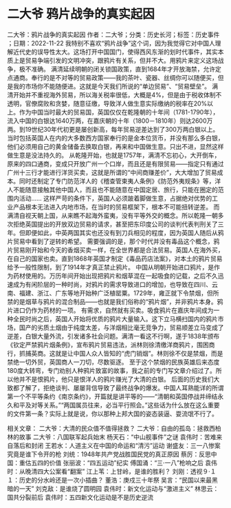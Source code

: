 # 二大爷  鸦片战争的真实起因

二大爷：鸦片战争的真实起因
作者：二大爷；分类：历史长河；标签：历史事件 ；日期：2022-11-22
我特别不喜欢“鸦片战争”这个词，因为我觉得它对中国人理解近代史的误导性太大。这场打开中国国门，使得西风东渐的划时代事件，其实本质上是贸易争端引发的文明冲突，跟鸦片有关系，但并不大。用鸦片来定义这场战争，极不准确。
满清延续明朝的闭关锁国政策，直到1684年才开放海禁，允许定点通商。奉行的是不对等的贸易政策——我的茶叶、瓷器、丝绸你可以随便买，但是我的市场你不能随便进。这就是今天我们所说的“单边贸易”、“贸易壁垒”。
满清开始并不重视海外贸易，所以海关税率很低，大概是4%，但是由于税收体制不透明，官僚腐败和贪婪，随意征缴，导致洋人做生意实际缴纳的税率在20%以上。作为中国当时最大的贸易国，英国仅仅在乾隆朝的十年间（1781-1790年），流入中国的白银达1640万两，在嘉庆朝的十年（1800－1810年）则达2600万两。到19世纪30年代初更是屡创新高，每年贸易逆差达到了300万两白银以上。
当时包括英国人在内的大多数西方国家奉行的是金本位货币，并没有那么多白银，他们必须用自己的黄金储备去换取白银，再来和中国做生意。只出不进，显然这样做生意是没法持久的。
从乾隆开始，也就是1757年，满清不忘初心，大开倒车，原来的四口通商，变成只开放广州一个口岸，而且还是有限贸易——指定只有通过广州十三行才能进行洋货买卖，这就是所谓的“中间商赚差价”，大大增加了贸易成本。同时还制定了专门防范洋人的《稽查管束夷人条例》《防范外夷规条》等，洋人不能随意接触其他中国人，而且也不能随意在中国定居、旅行，只能在圈定的范围内活动……
这样严苛的条件下，英国人必须跛着脚做生意，占据绝对优势的工业产品根本无法进入内地市场，在当时的贸易框架下，根本不可能扭转逆差。
而满清自视天朝上国，从来瞧不起海外蛮夷，没有平等外交的概念。所以乾隆一朝多次拒绝英国提出的开放双边贸易的请求，甚至把东印度公司的谈判代表判刑关了三年。但即便如此，中英两国其实也还没有到刀兵相见的程度，因为英国人随后从鸦片贸易中看到了逆转的希望。
需要强调的是，那个时代并没有毒品这个概念，鸦片贸易刚开始和今天的香烟买卖一样，在全世界都是合法贸易。英国人在海外买，在自己的国家也卖。直到1868年英国才制定《毒品药店法案》，对本土的鸦片贸易给予一般性限制，到了1914年才真正禁止鸦片。
中国从明朝开始进口鸦片，是作为药材使用的。万历年间开始出现把鸦片和烟草混在一起吸食的记载，之后不久迅速成为有闲阶层的一种时尚，对鸦片的需求导致进口的增加，也导致在四川、云南、福建、浙江、广东等地开始种广泛植罂粟。1729年，雍正就下令禁烟，但所禁的是烟草与鸦片的混合制品——也就是我们俗称的“鸦片烟”，并非鸦片本身。鸦片进口仍作为药材的一项。
有需求，自然就有买卖。吸食鸦片在嘉庆年间成为一种全民时尚之后，英国人开始将优质的鸦片大量输入。这下立马横扫国内的鸦片市场，国产的劣质土烟由于纯度太差，与洋烟相比毫无竞争力，贸易顺差立马变成了逆差，白银大量外流，引发诸多社会问题。满清一看这不行啊，遂于1838年颁布《钦定严禁鸦片烟条例》，宣布鸦片贸易违法，派林则徐清缴洋商鸦片，围困商行，抓捕英商。这就是让中国人众人皆知的“虎门销烟”。林则徐不仅是禁烟，而是禁绝一切外贸，英国商人一刀切，尽数驱逐。
至于这个禁烟的民族英雄后来态度180度大转弯，专门劝别人种鸦片致富的故事，我之前的专门写文章介绍过了。所以他并不是恨鸦片，他只是恨洋人的鸦片赚光了大清的白银。
后面的历史我们大致都了解了，拒绝谈判、屡屡背信导致了最终战争的爆发。中国人耳熟能详的所谓第一个不平等条约《南京条约》，开篇就是讲平等的——“清朝和英国停战并缔结永久和平及对等关系。”“两国属员往来，必当平行照会。”这些话为什么放在这么重要的文件第一条？实际上就是说，你以那种上邦大国的姿态装逼、耍流氓不行了。

相关文章：
二大爷：大清的民众值不值得拯救？
二大爷：自由的孤岛：拯救西柏林的故事
二大爷：八国联军起兵始末
杨天石：“中山舰事件”之谜
袁伟时：苦难来自落后和封闭
王若水：人道主义在中国的命运和“清污”运动
谢盛友：三一八惨案究竟是谁下令开的枪
刘统：1948年共产党战胜国民党的真正原因
蔡厉：反思中国：重估五四的价值
张丽波：“四五运动”纪实
傅国涌：“三·一八”枪响之后
袁伟时：从晚清四大公案看“翻案”
江上苇：上甘岭，是谁的胜利？
刘刚：透视９·１１：历史的分水岭还是一次小插曲？
董浩：庚戍三十年祭
吴言：“民国以来最黑暗的一天”
刘克敌：是谁烧了圆明园
袁伟时：新文化运动与“激进主义”
林思云：国共分裂前后
袁伟时：五四新文化运动是不是历史逆流